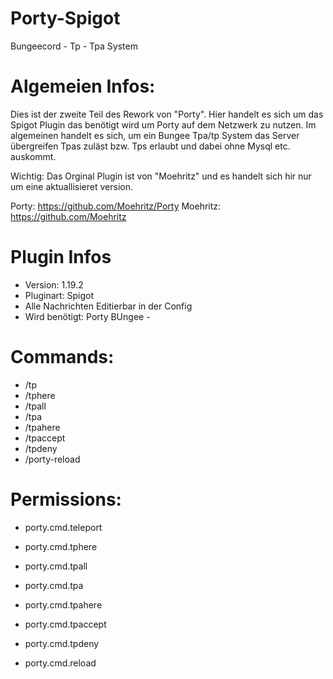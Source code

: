 # Porty-Spigot
Bungeecord - Tp - Tpa System
# Algemeien Infos: 

Dies ist der zweite Teil des Rework von "Porty". Hier handelt es sich um das Spigot Plugin das benötigt wird um Porty auf dem Netzwerk zu nutzen. Im algemeinen handelt es sich,
um ein Bungee Tpa/tp System das Server übergreifen Tpas zuläst bzw. Tps erlaubt und dabei ohne Mysql etc. auskommt. 

Wichtig: Das Orginal Plugin ist von "Moehritz" und es handelt sich hir nur um eine aktuallisieret version. 

Porty: https://github.com/Moehritz/Porty
Moehritz: https://github.com/Moehritz

# Plugin Infos
- Version: 1.19.2
- Pluginart: Spigot
- Alle Nachrichten Editierbar in der Config
- Wird benötigt: Porty BUngee - 

# Commands:
- /tp <player> <player>
- /tphere <player> 
- /tpall <player>
- /tpa <player> 
- /tpahere <player> 
- /tpaccept 
- /tpdeny 
- /porty-reload 

# Permissions:
- porty.cmd.teleport
- porty.cmd.tphere
- porty.cmd.tpall
- porty.cmd.tpa
- porty.cmd.tpahere
- porty.cmd.tpaccept
- porty.cmd.tpdeny

- porty.cmd.reload
